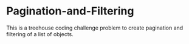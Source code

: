# Pagination-and-Filtering
This is a treehouse coding challenge problem to create pagination and filtering of a list of objects.
